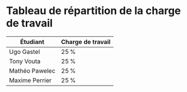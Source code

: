 # Tableau de répartition de la charge de travail

| Étudiant   | Charge de travail |
| ---------- | ----------------- |
| Ugo Gastel | 25 %              |
| Tony Vouta | 25 %              |
| Mathéo Pawelec | 25 %              |
| Maxime Perrier | 25 %              |
